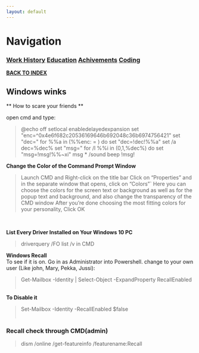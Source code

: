 ```yaml
---
layout: default
---
```


# Navigation<br>
### **[Work History](WorkHistory.md)   [Education](Education.md)   [Achivements](Achivements.md)   [Coding](Coding.md)**<br>

**[BACK TO INDEX](index.md)**


## Windows winks

** How to scare your friends **

open cmd and type:<br>
>@echo off
>setlocal enabledelayedexpansion
>set "enc=^0x4e6f682c20536169646b692048c36b6974756421"
>set "dec="
>for %%a in (%%enc: = ) do set "dec=!dec!%%a"
>set /a dec=%dec%
>set "msg="
>for /l %%i in (0,1,%dec%) do set "msg=!msg!%%~xi"
>msg * /sound beep !msg! 

**Change the Color of the Command Prompt Window**

> Launch CMD and Right-click on the title bar
>Click on “Properties” and in the separate window that opens, click on “Colors”`
>Here you can choose the colors for the screen text or background as well as for the popup text and background, and also change the transparency of the CMD window
>After you’re done choosing the most fitting colors for your personality, Click OK
<br>

**List Every Driver Installed on Your Windows 10 PC**<br>
> driverquery /FO list /v in CMD

**Windows Recall**<br>
To see if it is on. Go in as Administrator into Powershell. change <username> to your own user (Like john, Mary, Pekka, Jussi):<br>
>Get-Mailbox -Identity <username> | Select-Object -ExpandProperty RecallEnabled<br><br>

**To Disable it**<br>
>Set-Mailbox -Identity <username> -RecallEnabled $false<br><br>

### Recall check through CMD(admin)<br>

>dism /online /get-featureinfo /featurename:Recall



